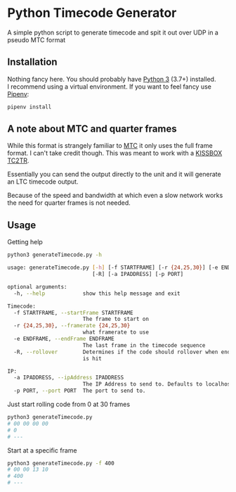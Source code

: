 # Python Timecode Generator

A simple python script to generate timecode and spit it out over UDP in a pseudo MTC format

## Installation

Nothing fancy here. You should probably have [Python 3][1] (3.7+) installed.  
I recommend using a virtual environment. If you want to feel fancy use [Pipenv][2]:

```bash
pipenv install
```

## A note about MTC and quarter frames

While this format is strangely familiar to [MTC][3] it only uses the full frame format. I can't take credit though. This was meant to work with a [KISSBOX TC2TR][4].

Essentially you can send the output directly to the unit and it will generate an LTC timecode output.

Because of the speed and bandwidth at which even a slow network works the need for quarter frames is not needed.

## Usage

Getting help

```bash
python3 generateTimecode.py -h

usage: generateTimecode.py [-h] [-f STARTFRAME] [-r {24,25,30}] [-e ENDFRAME]
                           [-R] [-a IPADDRESS] [-p PORT]

optional arguments:
  -h, --help            show this help message and exit

Timecode:
  -f STARTFRAME, --startFrame STARTFRAME
                        The frame to start on
  -r {24,25,30}, --framerate {24,25,30}
                        what framerate to use
  -e ENDFRAME, --endFrame ENDFRAME
                        The last frame in the timecode sequence
  -R, --rollover        Determines if the code should rollover when end frame
                        is hit

IP:
  -a IPADDRESS, --ipAddress IPADDRESS
                        The IP Address to send to. Defaults to localhost
  -p PORT, --port PORT  The port to send to.

```

Just start rolling code from 0 at 30 frames

```bash
python3 generateTimecode.py
# 00 00 00 00
# 0
# ---
```

Start at a specific frame

```bash
python3 generateTimecode.py -f 400
# 00 00 13 10
# 400
# ---
```

[1]: https://www.python.org/downloads/
[2]: https://pipenv.readthedocs.io/en/latest/
[3]: https://bxhd.me/2UtcYr9
[4]: https://bxhd.me/2UtFRU3
